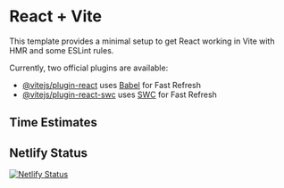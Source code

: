 # React + Vite

This template provides a minimal setup to get React working in Vite with HMR and some ESLint rules.

Currently, two official plugins are available:

- [@vitejs/plugin-react](https://github.com/vitejs/vite-plugin-react/blob/main/packages/plugin-react/README.md) uses [Babel](https://babeljs.io/) for Fast Refresh
- [@vitejs/plugin-react-swc](https://github.com/vitejs/vite-plugin-react-swc) uses [SWC](https://swc.rs/) for Fast Refresh

## Time Estimates



## Netlify Status

[![Netlify Status](https://api.netlify.com/api/v1/badges/32aa53da-b120-481b-bda0-46a417439bc3/deploy-status)](https://app.netlify.com/sites/brilliant-frangollo-a1e1d5/deploys)